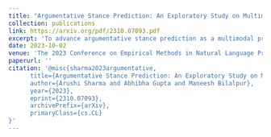 ```yaml
---
title: "Argumentative Stance Prediction: An Exploratory Study on Multimodality and Few-Shot Learning"
collection: publications
link: https://arxiv.org/pdf/2310.07093.pdf
excerpt: 'To advance argumentative stance prediction as a multimodal problem, the First Shared Task in Multimodal Argument Mining hosted stance prediction in crucial social topics of gun control and abortion. Our exploratory study attempts to evaluate the necessity of images for stance prediction in tweets and compare outof-the-box text-based large-language model(LLM) in few-shot settings against fine-tuned unimodal and multimodal models. Our work suggests an ensemble of fine-tuned text-based language models (0.817 F1-score) outperforms both the multimodal (0.677 F1-score) and textbased few-shot prediction using a recent stateof-the-art LLM (0.550 F1-score). In addition to the differences in performance, our findings suggest that the multimodal models tend to perform better when image content is summarized as natural language over their native pixel structure and, using in-context examples improves few-shot performance of LLMs.'
date: 2023-10-02
venue: 'The 2023 Conference on Empirical Methods in Natural Language Processing'
paperurl: ''
citation: '@misc{sharma2023argumentative,
      title={Argumentative Stance Prediction: An Exploratory Study on Multimodality and Few-Shot Learning}, 
      author={Arushi Sharma and Abhibha Gupta and Maneesh Bilalpur},
      year={2023},
      eprint={2310.07093},
      archivePrefix={arXiv},
      primaryClass={cs.CL}
}'
---
```

<!-- This paper is about the number 1. The number 2 is left for future work. -->

<!-- [Download paper here](https://www.nature.com/articles/s41598-022-15341-0) -->

<!-- Recommended citation: Your Name, You. (2009). "Paper Title Number 1." <i>Journal 1</i>. 1(1). -->